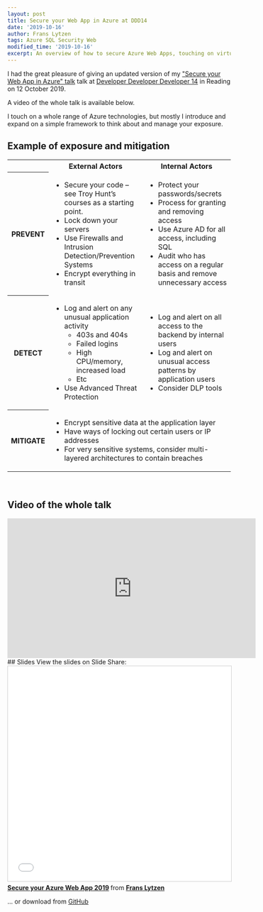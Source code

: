 ```yaml
---
layout: post
title: Secure your Web App in Azure at DDD14
date: '2019-10-16'
author: Frans Lytzen
tags: Azure SQL Security Web
modified_time: '2019-10-16'
excerpt: An overview of how to secure Azure Web Apps, touching on virtual networks, encryption, key vault and monitoring.
---
```

I had the great pleasure of giving an updated version of my ["Secure your Web App in Azure" talk](/talks/Securing_web_apps_in_azure.html) talk at [Developer Developer Developer 14](https://developerdeveloperdeveloper.com/) in Reading on 12 October 2019.

A video of the whole talk is available below.

I touch on a whole range of Azure technologies, but mostly I introduce and expand on a simple framework to think about and manage your exposure. 



## Example of exposure and mitigation
<table>
<tr>
    <th></th>
    <th>External Actors</th>
    <th>Internal Actors</th>
</tr>
<tr>
    <th>PREVENT</th>
    <td>
        <ul>
            <li>
                Secure your code – see Troy Hunt’s courses as a starting point.
            </li>
            <li>
                Lock down your servers
            </li>
            <li>
                Use Firewalls and Intrusion Detection/Prevention Systems
            </li>
            <li>
                Encrypt everything in transit
            </li>
        </ul>
    </td>
    <td>
        <ul>
            <li>
                Protect your passwords/secrets
            </li>
            <li>
                Process for granting and removing access
            </li>
            <li>
                Use Azure AD for all access, including SQL
            </li>
            <li>
                Audit who has access on a regular basis and remove unnecessary access
            </li>
        </ul>
    </td>
</tr>

<tr>
    <th>DETECT</th>
    <td>
        <ul>
            <li>
                Log and alert on any unusual application activity
                <ul>
                    <li>
                        403s and 404s
                    </li>
                    <li>
                        Failed logins
                    </li>
                    <li>
                        High CPU/memory, increased load
                    </li>
                    <li>
                        Etc
                    </li>
                </ul>
            </li>
            <li>
                Use Advanced Threat Protection
            </li>
        </ul>
    </td>
    <td>
        <ul>
            <li>
                Log and alert on all access to the backend by internal users
            </li>
            <li>
                Log and alert on unusual access patterns by application users
            </li>
            <li>
                Consider DLP tools
            </li>
        </ul>
    </td>
</tr>

<tr>
    <th>MITIGATE</th>
    <td colspan="2">
        <ul>
            <li>
                Encrypt sensitive data at the application layer
            </li>
            <li>
                Have ways of locking out certain users or IP addresses
            </li>
            <li>
                For very sensitive systems, consider multi-layered architectures to contain breaches
            </li>
        </ul>
    </td>
    
</tr>
</table>
<br/>

## Video of the whole talk
<iframe width="560" height="315" src="https://www.youtube.com/embed/HZgjlTi7OiA" frameborder="0" allow="accelerometer; autoplay; encrypted-media; gyroscope; picture-in-picture" allowfullscreen></iframe>

<br />
## Slides
View the slides on Slide Share:
<iframe src="//www.slideshare.net/slideshow/embed_code/key/DbJSjU5lVqZNUN" width="595" height="485" frameborder="0" marginwidth="0" marginheight="0" scrolling="no" style="border:1px solid #CCC; border-width:1px; margin-bottom:5px; max-width: 100%;" allowfullscreen> </iframe> <div style="margin-bottom:5px"> <strong> <a href="//www.slideshare.net/FransLytzen/secure-your-azure-web-app-2019" title="Secure your Azure Web App 2019" target="_blank">Secure your Azure Web App 2019</a> </strong> from <strong><a href="https://www.slideshare.net/FransLytzen" target="_blank">Frans Lytzen</a></strong> </div>

... or download from [GitHub](https://github.com/flytzen/SecurityTalk/blob/master/Secure%20Your%20Web%20App%20Presentation.pptx?raw=true)